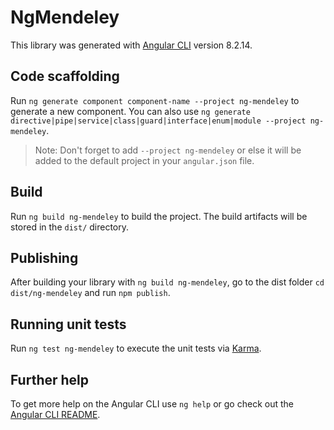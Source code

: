 # NgMendeley

This library was generated with [Angular CLI](https://github.com/angular/angular-cli) version 8.2.14.

## Code scaffolding

Run `ng generate component component-name --project ng-mendeley` to generate a new component. You can also use `ng generate directive|pipe|service|class|guard|interface|enum|module --project ng-mendeley`.
> Note: Don't forget to add `--project ng-mendeley` or else it will be added to the default project in your `angular.json` file. 

## Build

Run `ng build ng-mendeley` to build the project. The build artifacts will be stored in the `dist/` directory.

## Publishing

After building your library with `ng build ng-mendeley`, go to the dist folder `cd dist/ng-mendeley` and run `npm publish`.

## Running unit tests

Run `ng test ng-mendeley` to execute the unit tests via [Karma](https://karma-runner.github.io).

## Further help

To get more help on the Angular CLI use `ng help` or go check out the [Angular CLI README](https://github.com/angular/angular-cli/blob/master/README.md).
